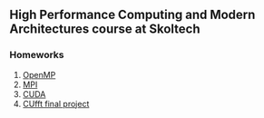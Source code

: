## High Performance Computing and Modern Architectures course at Skoltech

### Homeworks
1. [OpenMP](openmp/HPC_2021_HW2.1.pdf)
2. [MPI](mpi)
3. [CUDA](cuda)
4. [CUfft final project](cufft)
